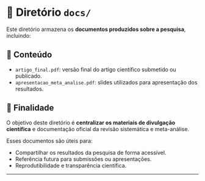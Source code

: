 # 📁 Diretório `docs/`

Este diretório armazena os **documentos produzidos sobre a pesquisa**, incluindo:

## 📌 Conteúdo

- `artigo_final.pdf`: versão final do artigo científico submetido ou publicado.
- `apresentacao_meta_analise.pdf`: slides utilizados para apresentação dos resultados.

## 🎯 Finalidade

O objetivo deste diretório é **centralizar os materiais de divulgação científica** e documentação oficial da revisão sistemática e meta-análise.

Esses documentos são úteis para:

- Compartilhar os resultados da pesquisa de forma acessível.
- Referência futura para submissões ou apresentações.
- Reprodutibilidade e transparência científica.

---


